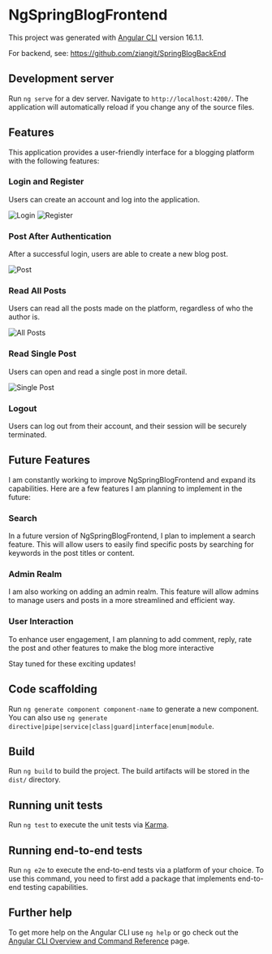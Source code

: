 # NgSpringBlogFrontend

This project was generated with [Angular CLI](https://github.com/angular/angular-cli) version 16.1.1.

For backend, see: https://github.com/ziangit/SpringBlogBackEnd


## Development server

Run `ng serve` for a dev server. Navigate to `http://localhost:4200/`. The application will automatically reload if you change any of the source files.

## Features

This application provides a user-friendly interface for a blogging platform with the following features:

### Login and Register

Users can create an account and log into the application. 

![Login](https://i.ibb.co/y6d1p9q/L.png)
![Register](https://i.ibb.co/TPDRMG9/R.png)

### Post After Authentication

After a successful login, users are able to create a new blog post.

![Post](https://i.ibb.co/W3ksN4p/P.png)

### Read All Posts

Users can read all the posts made on the platform, regardless of who the author is.

![All Posts](https://i.ibb.co/m8dyVRJ/RAP.png)

### Read Single Post

Users can open and read a single post in more detail.

![Single Post](https://i.ibb.co/dLQ6YqC/RS.png)

### Logout

Users can log out from their account, and their session will be securely terminated.

## Future Features

I am constantly working to improve NgSpringBlogFrontend and expand its capabilities. Here are a few features I am planning to implement in the future:

### Search

In a future version of NgSpringBlogFrontend, I plan to implement a search feature. This will allow users to easily find specific posts by searching for keywords in the post titles or content.

### Admin Realm

I am also working on adding an admin realm. This feature will allow admins to manage users and posts in a more streamlined and efficient way. 

### User Interaction

To enhance user engagement, I am planning to add comment, reply, rate the post and other features to make the blog more interactive

Stay tuned for these exciting updates!


## Code scaffolding

Run `ng generate component component-name` to generate a new component. You can also use `ng generate directive|pipe|service|class|guard|interface|enum|module`.

## Build

Run `ng build` to build the project. The build artifacts will be stored in the `dist/` directory.

## Running unit tests

Run `ng test` to execute the unit tests via [Karma](https://karma-runner.github.io).

## Running end-to-end tests

Run `ng e2e` to execute the end-to-end tests via a platform of your choice. To use this command, you need to first add a package that implements end-to-end testing capabilities.

## Further help

To get more help on the Angular CLI use `ng help` or go check out the [Angular CLI Overview and Command Reference](https://angular.io/cli) page.
